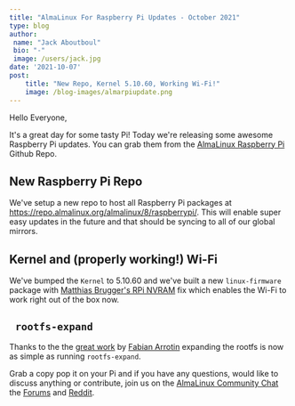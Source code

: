 ```yaml
---
title: "AlmaLinux For Raspberry Pi Updates - October 2021"
type: blog
author: 
 name: "Jack Aboutboul"
 bio: "-"
 image: /users/jack.jpg
date: '2021-10-07'
post:
    title: "New Repo, Kernel 5.10.60, Working Wi-Fi!"
    image: /blog-images/almarpiupdate.png
---
```


Hello Everyone,

It's a great day for some tasty Pi! Today we're releasing some awesome Raspberry Pi updates. You can grab them from the [AlmaLinux Raspberry Pi](https://github.com/AlmaLinux/raspberry-pi/) Github Repo.

## New Raspberry Pi Repo

We've setup a new repo to host all Raspberry Pi packages at https://repo.almalinux.org/almalinux/8/raspberrypi/. This will enable super easy updates in the future and that should be syncing to all of our global mirrors.

## Kernel and (properly working!) Wi-Fi

We've bumped the `Kernel` to 5.10.60 and we've built a new `linux-firmware` package with [Matthias Brugger's RPi NVRAM](https://git.kernel.org/pub/scm/linux/kernel/git/firmware/linux-firmware.git/commit/?id=58825f74eb0156822065c449a770644a69044d88) fix which enables the Wi-Fi to work right out of the box now.

## ` rootfs-expand`

Thanks to the the [great work](https://github.com/CentOS/sig-core-AltArch/blob/2eaa9c3ab33a7df96d0ac127c9667341c4b909db/centos-release/SPECS/centos-release.spec#L241) by [Fabian Arrotin](https://github.com/arrfab) expanding the rootfs is now as simple as running `rootfs-expand`.

Grab a copy pop it on your Pi and if you have any questions, would like to discuss anything or contribute, join us on the [AlmaLinux Community Chat](https://chat.almalinux.org/) the [Forums](https://forums.almalinux.org/) and [Reddit](https://reddit.com/r/almalinux).